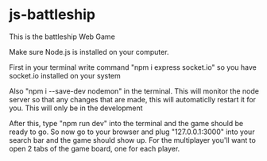 # js-battleship

This is the battleship Web Game

Make sure Node.js is installed on your computer.

First in your terminal write command "npm i express socket.io" so you have socket.io installed on your system

Also "npm i --save-dev nodemon" in the terminal. This will monitor the node server so that any changes that are made, this will automaticlly restart it for you. This will only be in the development

After this, type "npm run dev" into the terminal and the game should be ready to go. So now go to your browser and plug "127.0.0.1:3000" into your search bar and the game should show up. For the multiplayer you'll want to open 2 tabs of the game board, one for each player.
